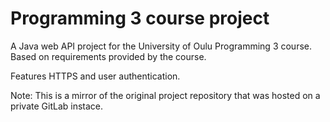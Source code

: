 # Programming 3 course project
A Java web API project for the University of Oulu Programming 3 course. Based on requirements provided by the course.

Features HTTPS and user authentication.

Note: This is a mirror of the original project repository that was hosted on a private GitLab instace.
